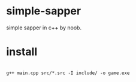 # simple-sapper
simple sapper in c++ by noob.     
# install     
<code>
g++ main.cpp src/*.src -I include/ -o game.exe
</code>
